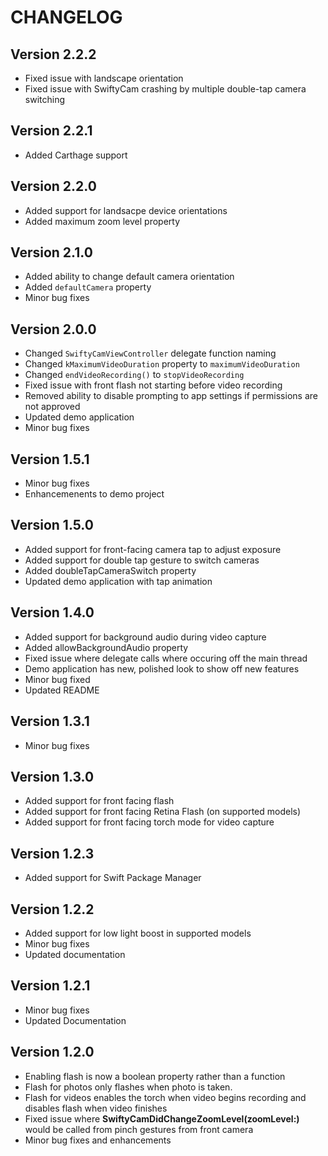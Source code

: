 # CHANGELOG

## Version 2.2.2
- Fixed issue with landscape orientation 
- Fixed issue with SwiftyCam crashing by multiple double-tap camera switching

## Version 2.2.1
- Added Carthage support

## Version 2.2.0
- Added support for landsacpe device orientations
- Added maximum zoom level property

## Version 2.1.0
- Added ability to change default camera orientation
- Added `defaultCamera` property
- Minor bug fixes

## Version 2.0.0
- Changed `SwiftyCamViewController` delegate function naming
- Changed `kMaximumVideoDuration` property to `maximumVideoDuration`
- Changed `endVideoRecording()` to `stopVideoRecording`
- Fixed issue with front flash not starting before video recording
- Removed ability to disable prompting to app settings if permissions are not approved
- Updated demo application
- Minor bug fixes

## Version 1.5.1
- Minor bug fixes
- Enhancemenents to demo project

## Version 1.5.0
- Added support for front-facing camera tap to adjust exposure
- Added support for double tap gesture to switch cameras
- Added doubleTapCameraSwitch property
- Updated demo application with tap animation

## Version 1.4.0
- Added support for background audio during video capture
- Added allowBackgroundAudio property
- Fixed issue where delegate calls where occuring off the main thread
- Demo application has new, polished look to show off new features
- Minor bug fixed
- Updated README

## Version 1.3.1
- Minor bug fixes

## Version 1.3.0
- Added support for front facing flash
- Added support for front facing Retina Flash (on supported models)
- Added support for front facing torch mode for video capture

## Version 1.2.3
- Added support for Swift Package Manager

## Version 1.2.2
- Added support for low light boost in supported models
- Minor bug fixes
- Updated documentation

## Version 1.2.1
- Minor bug fixes
- Updated Documentation

## Version 1.2.0

- Enabling flash is now a boolean property rather than a function
- Flash for photos only flashes when photo is taken.
- Flash for videos enables the torch when video begins recording and disables flash when video finishes
- Fixed issue where **SwiftyCamDidChangeZoomLevel(zoomLevel:)** would be called from pinch gestures from front camera
- Minor bug fixes and enhancements